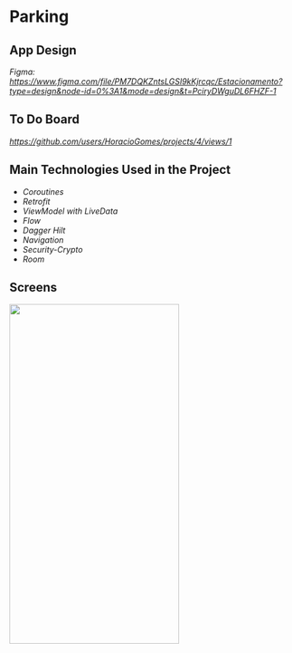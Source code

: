 # Parking

## App Design
*Figma: https://www.figma.com/file/PM7DQKZntsLGSI9kKjrcqc/Estacionamento?type=design&node-id=0%3A1&mode=design&t=PciryDWguDL6FHZF-1*

## To Do Board
*https://github.com/users/HoracioGomes/projects/4/views/1*

## Main Technologies Used in the Project
 - *Coroutines*
 - *Retrofit*
 - *ViewModel with LiveData*
 - *Flow*
 - *Dagger Hilt*
 - *Navigation*
 - *Security-Crypto*
 - *Room*

## Screens

<img src="https://github.com/HoracioGomes/Utils/blob/master/Gifs/Parking-app.gif" width="300" height="600">
